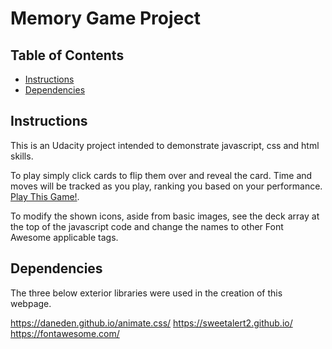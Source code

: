 # Memory Game Project

## Table of Contents

* [Instructions](#instructions)
* [Dependencies](#Dependencies)

## Instructions

This is an Udacity project intended to demonstrate javascript, css and html skills.

To play simply click cards to flip them over and reveal the card. Time and moves will be tracked as you play, ranking you based on your performance.
[Play This Game!](https://burnewood.github.io/MemoryGame/).

To modify the shown icons, aside from basic images, see the deck array at the top of the javascript code and change the names to other Font Awesome applicable tags.

## Dependencies

The three below exterior libraries were used in the creation of this webpage.

https://daneden.github.io/animate.css/
https://sweetalert2.github.io/
https://fontawesome.com/
